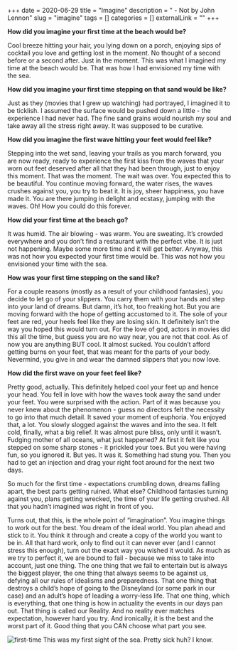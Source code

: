 +++
date = 2020-06-29
title = "Imagine"
description = " - Not by John Lennon"
slug = "imagine"
tags = []
categories = []
externalLink = ""
+++

**How did you imagine your first time at the beach would be?**

Cool breeze hitting your hair, you lying down on a porch, enjoying sips of cocktail you love and getting lost in the moment. No thought of a second before or a second after. Just in the moment. This was what I imagined my time at the beach would be. That was how I had envisioned my time with the sea.

**How did you imagine your first time stepping on that sand would be like?**

Just as they (movies that I grew up watching) had portrayed, I imagined it to be ticklish. I assumed the surface would be pushed down a little - the experience I had never had. The fine sand grains would nourish my soul and take away all the stress right away. It was supposed to be curative.

**How did you imagine the first wave hitting your feet would feel like?**

Stepping into the wet sand, leaving your trails as you march forward, you are now ready, ready to experience the first kiss from the waves that your worn out feet deserved after all that they had been through, just to enjoy this moment. That was the moment. The wait was over. You expected this to be beautiful. You continue moving forward, the water rises, the waves crushes against you, you try to beat it. It is joy, sheer happiness, you have made it. You are there jumping in delight and ecstasy, jumping with the waves. Oh! How you could do this forever.

**How did your first time at the beach go?**

It was humid. The air blowing - was warm. You are sweating. It’s crowded everywhere and you don’t find a restaurant with the perfect vibe. It is just not happening. Maybe some more time and it will get better. Anyway, this was not how you expected your first time would be. This was not how you envisioned your time with the sea.

**How was your first time stepping on the sand like?**

For a couple reasons (mostly as a result of your childhood fantasies), you decide to let go of your slippers. You carry them with your hands and step into your land of dreams. But damn, it’s hot, too freaking hot. But you are moving forward with the hope of getting accustomed to it. The sole of your feet are red, your heels feel like they are losing skin. It definitely isn’t the way you hoped this would turn out. For the love of god, actors in movies did this all the time, but guess you are no way near, you are not that cool. As of now you are anything BUT cool. It almost sucked. You couldn’t afford getting burns on your feet, that was meant for the parts of your body. Nevermind, you give in and wear the damned slippers that you now love.

**How did the first wave on your feet feel like?**

Pretty good, actually. This definitely helped cool your feet up and hence your head. You fell in love with how the waves took away the sand under your feet. You were surprised with the action. Part of it was because you never knew about the phenomenon - guess no directors felt the necessity to go into that much detail. It saved your moment of euphoria. You enjoyed that, a lot. You slowly slogged against the waves and into the sea. It felt cold, finally, what a big relief. It was almost pure bliss, only until it wasn’t. Fudging mother of all oceans, what just happened? At first it felt like you stepped on some sharp stones - it prickled your toes. But you were having fun, so you ignored it. But yes. It was it. Something had stung you. Then you had to get an injection and drag your right foot around for the next two days.

So much for the first time - expectations crumbling down, dreams falling apart, the best parts getting ruined. What else? Childhood fantasies turning against you, plans getting wrecked, the time of your life getting crushed. All that you hadn’t imagined was right in front of you.

Turns out, that this, is the whole point of “imagination”. You imagine things to work out for the best. You dream of the ideal world. You plan ahead and stick to it. You think it through and create a copy of the world you want to be in. All that hard work, only to find out it can never ever (and I cannot stress this enough), turn out the exact way you wished it would. As much as we try to perfect it, we are bound to fail - because we miss to take into account, just one thing. The one thing that we fail to entertain but is always the biggest player, the one thing that always seems to be against us, defying all our rules of idealisms and preparedness. That one thing that destroys a child’s hope of going to the Disneyland (or some park in our case) and an adult’s hope of leading a worry-less life. That one thing, which is everything, that one thing is how in actuality the events in our days pan out. That thing is called our Reality. And no reality ever matches expectation, however hard you try. And ironically, it is the best and the worst part of it. Good thing that you CAN choose what part you see.

![first-time](/images/first-time.jpg)
This was my first sight of the sea. Pretty sick huh? I know.

